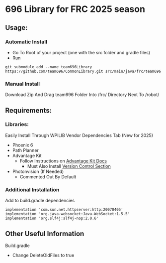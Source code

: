 # 696 Library for FRC 2025 season

## Usage: 

### Automatic Install
 - Go To Root of your project (one with the src folder and gradle files) 
 - Run
``` 
git submodule add --name team696Library https://github.com/team696/CommonLibrary.git src/main/java/frc/team696 
```

### Manual Install
Download Zip And Drag team696 Folder Into /frc/ Directory Next To /robot/

## Requirements:

### Libraries:

Easily Install Through WPILIB Vendor Dependencies Tab (New for 2025)

* Phoenix 6
* Path Planner
* Advantage Kit
    - Follow Instructions on [Advantage Kit Docs](https://docs.advantagekit.org/installation/)
        - Must Also Install [Version Control Section](https://docs.advantagekit.org/installation/version-control)
* Photonvision (If Needed)
    - Commented Out By Default

### Additional Installation

Add to build.gradle dependencies 
```
implementation 'com.sun.net.httpserver:http:20070405'
implementation 'org.java-websocket:Java-WebSocket:1.5.5'
implementation 'org.slf4j:slf4j-nop:2.0.6'
```

## Other Useful Information
Build.gradle
   * Change DeleteOldFiles to true
        
